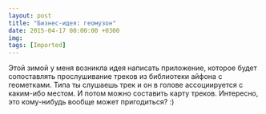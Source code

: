 ```yaml
---
layout: post
title: "Бизнес-идея: геомузон"
date: 2015-04-17 00:00:00 +0300
img: 
tags: [Imported]
---
```


Этой зимой у меня возникла идея написать приложение, которое будет сопоставлять прослушивание треков из библиотеки айфона с геометками.
Типа ты слушаешь трек и он в голове ассоциируется с каким-ибо местом. И потом можно составить карту треков. Интересно, это кому-нибудь вообще может пригодиться? :)
